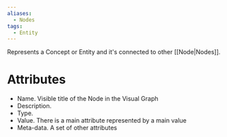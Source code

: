 ```yaml
---
aliases:
  - Nodes
tags:
  - Entity
---
```

Represents a Concept or Entity and it's connected to other [[Node|Nodes]]. 


# Attributes
* Name. Visible title of the Node in the Visual Graph
* Description. 
* Type.
* Value. There is a main attribute represented by a main value
* Meta-data. A set of other attributes